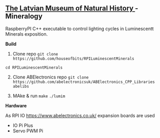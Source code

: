 ## [The Latvian Museum of Natural History ](https://www.dabasmuzejs.gov.lv/) - Mineralogy
RaspberryPI C++ executable to control lighting cycles in Luminescentt Minerals exposition.

**Build**

1) Clone repo ``git clone https://github.com/houseofbits/RPILuminescentMinerals``

``cd RPILuminescentMinerals``

2) Clone ABElectronics repo ``git clone https://github.com/abelectronicsuk/ABElectronics_CPP_Libraries abelibs``

3) MAke & run ``make`` ``./lumim``

**Hardware**

As RPI IO https://www.abelectronics.co.uk/ expansion boards are used
- IO Pi Plus
- Servo PWM Pi

